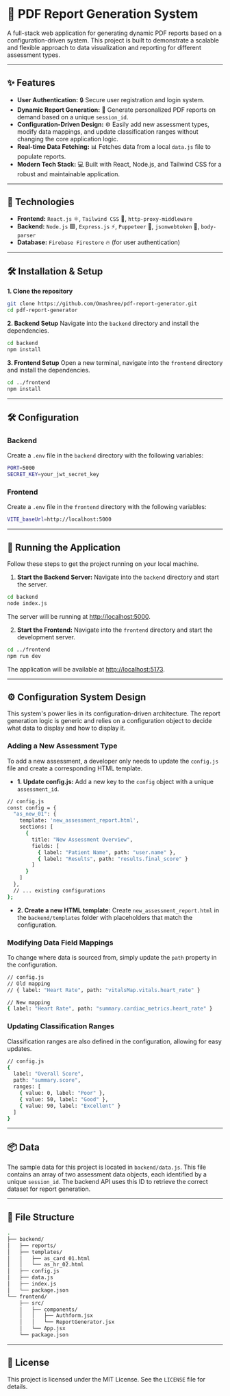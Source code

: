 # 🚀 PDF Report Generation System
A full-stack web application for generating dynamic PDF reports based on a configuration-driven system. This project is built to demonstrate a scalable and flexible approach to data visualization and reporting for different assessment types.

---

## ✨ Features
* **User Authentication:** 🔒 Secure user registration and login system.
* **Dynamic Report Generation:** 📄 Generate personalized PDF reports on demand based on a unique `session_id`.
* **Configuration-Driven Design:** ⚙️ Easily add new assessment types, modify data mappings, and update classification ranges without changing the core application logic.
* **Real-time Data Fetching:** 📊 Fetches data from a local `data.js` file to populate reports.
* **Modern Tech Stack:** 💻 Built with React, Node.js, and Tailwind CSS for a robust and maintainable application.

---

## 🚀 Technologies
* **Frontend:** `React.js` ⚛️, `Tailwind CSS` 🎨, `http-proxy-middleware`
* **Backend:** `Node.js` 🟩, `Express.js` ⚡, `Puppeteer` 🤖, `jsonwebtoken` 🔑, `body-parser`
* **Database:** `Firebase Firestore` 🔥 (for user authentication)

---

## 🛠️ Installation & Setup

**1. Clone the repository**

```bash
git clone https://github.com/Omashree/pdf-report-generator.git
cd pdf-report-generator
```

**2. Backend Setup**
Navigate into the `backend` directory and install the dependencies.

```bash
cd backend
npm install
```

**3. Frontend Setup**
Open a new terminal, navigate into the `frontend` directory and install the dependencies.

```bash
cd ../frontend
npm install
```

---

## 🛠️ Configuration

### Backend

Create a `.env` file in the `backend` directory with the following variables:

```bash
PORT=5000
SECRET_KEY=your_jwt_secret_key
```

### Frontend

Create a `.env` file in the `frontend` directory with the following variables:

```bash
VITE_baseUrl=http://localhost:5000
```

---

## 🏃 Running the Application
Follow these steps to get the project running on your local machine.

1.  **Start the Backend Server:**
Navigate into the `backend` directory and start the server.

```bash
cd backend
node index.js
```

The server will be running at [http://localhost:5000](http://localhost:5000).

2.  **Start the Frontend:**
Navigate into the `frontend` directory and start the development server.

```bash
cd ../frontend
npm run dev
```

The application will be available at [http://localhost:5173](http://localhost:5173).

---

## ⚙️ Configuration System Design
This system's power lies in its configuration-driven architecture. The report generation logic is generic and relies on a configuration object to decide what data to display and how to display it.

### Adding a New Assessment Type
To add a new assessment, a developer only needs to update the `config.js` file and create a corresponding HTML template.

* **1. Update config.js:** Add a new key to the `config` object with a unique `assessment_id`.

```bash
// config.js
const config = {
  "as_new_01": {
    template: 'new_assessment_report.html',
    sections: [
      {
        title: "New Assessment Overview",
        fields: [
          { label: "Patient Name", path: "user.name" },
          { label: "Results", path: "results.final_score" }
        ]
      }
    ]
  },
  // ... existing configurations
};
```

* **2. Create a new HTML template:** Create `new_assessment_report.html` in the `backend/templates` folder with placeholders that match the configuration.

### Modifying Data Field Mappings
To change where data is sourced from, simply update the `path` property in the configuration.

```bash
// config.js
// Old mapping
// { label: "Heart Rate", path: "vitalsMap.vitals.heart_rate" }

// New mapping
{ label: "Heart Rate", path: "summary.cardiac_metrics.heart_rate" }
```

### Updating Classification Ranges
Classification ranges are also defined in the configuration, allowing for easy updates.

```bash
// config.js
{
  label: "Overall Score",
  path: "summary.score",
  ranges: [
    { value: 0, label: "Poor" },
    { value: 50, label: "Good" },
    { value: 90, label: "Excellent" }
  ]
}
```

---

## 📦 Data
The sample data for this project is located in `backend/data.js`. This file contains an array of two assessment data objects, each identified by a unique `session_id`. The backend API uses this ID to retrieve the correct dataset for report generation.

---

## 📁 File Structure

```bash
.
├── backend/
│   ├── reports/
│   ├── templates/
│   │   ├── as_card_01.html
│   │   └── as_hr_02.html
│   ├── config.js
│   ├── data.js
│   ├── index.js
│   └── package.json
└── frontend/
    ├── src/
    │   ├── components/
    │   │   ├── Authform.jsx
    │   │   └── ReportGenerator.jsx
    │   └── App.jsx
    └── package.json
```

---

## 📜 License
This project is licensed under the MIT License. See the `LICENSE` file for details.